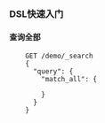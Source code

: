 ### DSL快速入门
#### 查询全部
```
    GET /demo/_search
    {
      "query": {
        "match_all": {

        }
      }
    }
```
